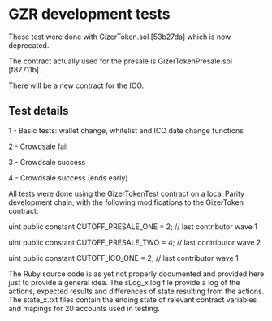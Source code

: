 # GZR development tests

These test were done with GizerToken.sol [53b27da] which is now deprecated.

The contract actually used for the presale is GizerTokenPresale.sol [f87711b].

There will be a new contract for the ICO.

## Test details

1 - Basic tests: wallet change, whitelist and ICO date change functions

2 - Crowdsale fail

3 - Crowdsale success

4 - Crowdsale success (ends early)

All tests were done using the GizerTokenTest contract on a local Parity development chain, with the following modifications to the GizerToken contract:

  uint public constant CUTOFF_PRESALE_ONE = 2; // last contributor wave 1
  
  uint public constant CUTOFF_PRESALE_TWO = 4; // last contributor wave 2
  
  uint public constant CUTOFF_ICO_ONE = 2; // last contributor wave 1

The Ruby source code is as yet not properly documented and provided here just to provide a general idea. The sLog_x.log file provide a log of the actions, expected results and differences of state resulting from the actions. The state_x.txt files contain the ending state of relevant contract variables and mapings for 20 accounts used in testing.
